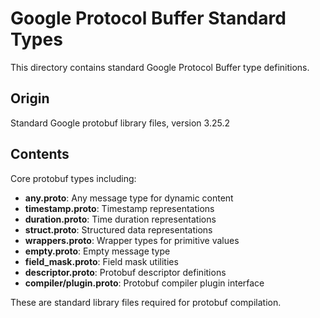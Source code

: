 # Google Protocol Buffer Standard Types

This directory contains standard Google Protocol Buffer type definitions.

## Origin
Standard Google protobuf library files, version 3.25.2

## Contents
Core protobuf types including:
- **any.proto**: Any message type for dynamic content
- **timestamp.proto**: Timestamp representations
- **duration.proto**: Time duration representations
- **struct.proto**: Structured data representations
- **wrappers.proto**: Wrapper types for primitive values
- **empty.proto**: Empty message type
- **field_mask.proto**: Field mask utilities
- **descriptor.proto**: Protobuf descriptor definitions
- **compiler/plugin.proto**: Protobuf compiler plugin interface

These are standard library files required for protobuf compilation. 